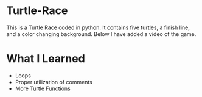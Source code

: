 # Turtle-Race
This is a Turtle Race coded in python. It contains five turtles, a finish line, and a color changing background. Below I have added a video of the game.

# What I Learned
- Loops
- Proper utilization of comments
- More Turtle Functions
